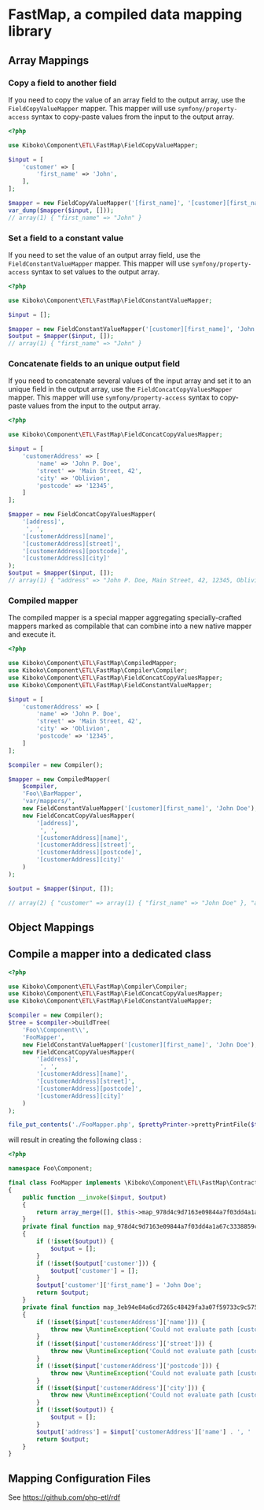 FastMap, a compiled data mapping library
===

Array Mappings
---

### Copy a field to another field

If you need to copy the value of an array field to the output array, use the `FieldCopyValueMapper` mapper.
This mapper will use `symfony/property-access` syntax to copy-paste values from the input to the output array.

```php
<?php

use Kiboko\Component\ETL\FastMap\FieldCopyValueMapper;

$input = [
    'customer' => [
        'first_name' => 'John',
    ], 
];

$mapper = new FieldCopyValueMapper('[first_name]', '[customer][first_name]');
var_dump($mapper($input, []));
// array(1) { "first_name" => "John" }
```

### Set a field to a constant value

If you need to set the value of an output array field, use the `FieldConstantValueMapper` mapper.
This mapper will use `symfony/property-access` syntax to set values to the output array.

```php
<?php

use Kiboko\Component\ETL\FastMap\FieldConstantValueMapper;

$input = [];

$mapper = new FieldConstantValueMapper('[customer][first_name]', 'John Doe');
$output = $mapper($input, []);
// array(1) { "first_name" => "John" }
```

### Concatenate fields to an unique output field

If you need to concatenate several values of the input array and set it to an unique field in the output array, use the `FieldConcatCopyValuesMapper` mapper.
This mapper will use `symfony/property-access` syntax to copy-paste values from the input to the output array.

```php
<?php

use Kiboko\Component\ETL\FastMap\FieldConcatCopyValuesMapper;

$input = [
    'customerAddress' => [
        'name' => 'John P. Doe',
        'street' => 'Main Street, 42',
        'city' => 'Oblivion',
        'postcode' => '12345',
    ]   
];

$mapper = new FieldConcatCopyValuesMapper(
    '[address]',
     ', ',
    '[customerAddress][name]',
    '[customerAddress][street]',
    '[customerAddress][postcode]',
    '[customerAddress][city]'
);
$output = $mapper($input, []);
// array(1) { "address" => "John P. Doe, Main Street, 42, 12345, Oblivion" }
```

### Compiled mapper

The compiled mapper is a special mapper aggregating specially-crafted mappers 
marked as compilable that can combine into a new native mapper and execute it. 

```php
<?php

use Kiboko\Component\ETL\FastMap\CompiledMapper;
use Kiboko\Component\ETL\FastMap\Compiler\Compiler;
use Kiboko\Component\ETL\FastMap\FieldConcatCopyValuesMapper;
use Kiboko\Component\ETL\FastMap\FieldConstantValueMapper;

$input = [
    'customerAddress' => [
        'name' => 'John P. Doe',
        'street' => 'Main Street, 42',
        'city' => 'Oblivion',
        'postcode' => '12345',
    ]   
];

$compiler = new Compiler();

$mapper = new CompiledMapper(
    $compiler,
    'Foo\\BarMapper',
    'var/mappers/',
    new FieldConstantValueMapper('[customer][first_name]', 'John Doe'),
    new FieldConcatCopyValuesMapper(
        '[address]',
         ', ',
        '[customerAddress][name]',
        '[customerAddress][street]',
        '[customerAddress][postcode]',
        '[customerAddress][city]'
    )
);

$output = $mapper($input, []);

// array(2) { "customer" => array(1) { "first_name" => "John Doe" }, "address" => "John P. Doe, Main Street, 42, 12345, Oblivion" }
```

Object Mappings
---

Compile a mapper into a dedicated class
---

```php
<?php

use Kiboko\Component\ETL\FastMap\Compiler\Compiler;
use Kiboko\Component\ETL\FastMap\FieldConcatCopyValuesMapper;
use Kiboko\Component\ETL\FastMap\FieldConstantValueMapper;

$compiler = new Compiler();
$tree = $compiler->buildTree(
    'Foo\\Component\\',
    'FooMapper',
    new FieldConstantValueMapper('[customer][first_name]', 'John Doe'),
    new FieldConcatCopyValuesMapper(
        '[address]',
         ', ',
        '[customerAddress][name]',
        '[customerAddress][street]',
        '[customerAddress][postcode]',
        '[customerAddress][city]'
    )
);

file_put_contents('./FooMapper.php', $prettyPrinter->prettyPrintFile($tree));
```

will result in creating the following class :

```php
<?php

namespace Foo\Component;

final class FooMapper implements \Kiboko\Component\ETL\FastMap\Contracts\MapperInterface
{
    public function __invoke($input, $output)
    {
        return array_merge([], $this->map_978d4c9d7163e09844a7f03dd4a1a67c3338859c56bcbfc91ee223c1c0a8b9ac($input, $output), $this->map_3eb94e84a6cd7265c48429fa3a07f59733c9c57589dee37765d891d8353e0164($input, $output));
    }
    private final function map_978d4c9d7163e09844a7f03dd4a1a67c3338859c56bcbfc91ee223c1c0a8b9ac($input, $output)
    {
        if (!isset($output)) {
            $output = [];
        }
        if (!isset($output['customer'])) {
            $output['customer'] = [];
        }
        $output['customer']['first_name'] = 'John Doe';
        return $output;
    }
    private final function map_3eb94e84a6cd7265c48429fa3a07f59733c9c57589dee37765d891d8353e0164($input, $output)
    {
        if (!isset($input['customerAddress']['name'])) {
            throw new \RuntimeException('Could not evaluate path [customerAddress][name]');
        }
        if (!isset($input['customerAddress']['street'])) {
            throw new \RuntimeException('Could not evaluate path [customerAddress][street]');
        }
        if (!isset($input['customerAddress']['postcode'])) {
            throw new \RuntimeException('Could not evaluate path [customerAddress][postcode]');
        }
        if (!isset($input['customerAddress']['city'])) {
            throw new \RuntimeException('Could not evaluate path [customerAddress][city]');
        }
        if (!isset($output)) {
            $output = [];
        }
        $output['address'] = $input['customerAddress']['name'] . ', ' . $input['customerAddress']['street'] . ', ' . $input['customerAddress']['postcode'] . ', ' . $input['customerAddress']['city'];
        return $output;
    }
}
```

Mapping Configuration Files
---

See https://github.com/php-etl/rdf